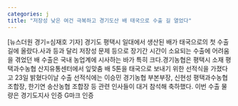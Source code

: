 ```yaml
---
categories: j
title: "저장성 낮은 여건 극복하고 경기도산 배 태국으로 수출 길 열었다"
---
```

[뉴스더원 경기=심재호 기자] 경기도 평택시 일대에서 생산된 배가 태국으로의 첫 수출길에 올랐다.사과 등과 달리 저장성 문제 등으로 장기간 시간이 소요되는 수출에 어려움을 겪었던 배 수출은 국내 농업계에 시사하는 바가 특히 크다.경기농협은 평택시 소재 평택과수농협 산지유통센터에서 잎맞춤 배 5톤을 태국으로 보내기 위한 선적식을 가졌다고 23일 밝혔다이날 수출 선적식에는 이승민 경기농협 부본부장, 신현성 평택과수농협 조합장, 한기연 송산농협 조합장 등 관련 인사들이 대거 참석해 축하했다. 이번 수출 물량은 경기도지사 인증 G마크 인증